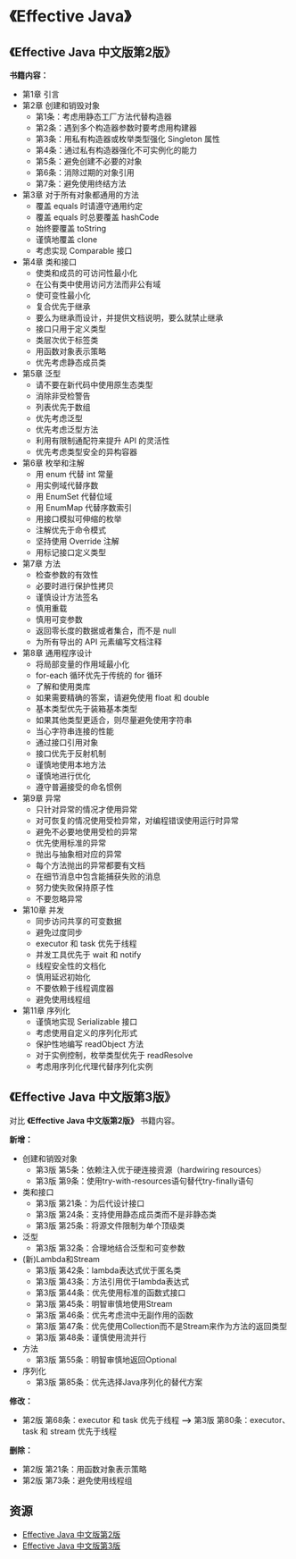 # 《Effective Java》

## 《Effective Java 中文版第2版》

**书籍内容：**

- 第1章 引言
- 第2章 创建和销毁对象
  - 第1条：考虑用静态工厂方法代替构造器
  - 第2条：遇到多个构造器参数时要考虑用构建器
  - 第3条：用私有构造器或枚举类型强化 Singleton 属性
  - 第4条：通过私有构造器强化不可实例化的能力
  - 第5条：避免创建不必要的对象
  - 第6条：消除过期的对象引用
  - 第7条：避免使用终结方法
- 第3章 对于所有对象都通用的方法
  - 覆盖 equals 时请遵守通用约定
  - 覆盖 equals 时总要覆盖 hashCode
  - 始终要覆盖 toString
  - 谨慎地覆盖 clone
  - 考虑实现 Comparable 接口
- 第4章 类和接口
  - 使类和成员的可访问性最小化
  - 在公有类中使用访问方法而非公有域
  - 使可变性最小化
  - 复合优先于继承
  - 要么为继承而设计，并提供文档说明，要么就禁止继承
  - 接口只用于定义类型
  - 类层次优于标签类
  - 用函数对象表示策略
  - 优先考虑静态成员类
- 第5章 泛型
  - 请不要在新代码中使用原生态类型
  - 消除非受检警告
  - 列表优先于数组
  - 优先考虑泛型
  - 优先考虑泛型方法
  - 利用有限制通配符来提升 API 的灵活性
  - 优先考虑类型安全的异构容器
- 第6章 枚举和注解
  - 用 enum 代替 int 常量
  - 用实例域代替序数
  - 用 EnumSet 代替位域
  - 用 EnumMap 代替序数索引
  - 用接口模拟可伸缩的枚举
  - 注解优先于命令模式
  - 坚持使用 Override 注解
  - 用标记接口定义类型
- 第7章 方法
  - 检查参数的有效性
  - 必要时进行保护性拷贝
  - 谨慎设计方法签名
  - 慎用重载
  - 慎用可变参数
  - 返回零长度的数据或者集合，而不是 null
  - 为所有导出的 API 元素编写文档注释
- 第8章 通用程序设计
  - 将局部变量的作用域最小化
  - for-each 循环优先于传统的 for 循环
  - 了解和使用类库
  - 如果需要精确的答案，请避免使用 float 和 double
  - 基本类型优先于装箱基本类型
  - 如果其他类型更适合，则尽量避免使用字符串
  - 当心字符串连接的性能
  - 通过接口引用对象
  - 接口优先于反射机制
  - 谨慎地使用本地方法
  - 谨慎地进行优化
  - 遵守普遍接受的命名惯例
- 第9章 异常
  - 只针对异常的情况才使用异常
  - 对可恢复的情况使用受检异常，对编程错误使用运行时异常
  - 避免不必要地使用受检的异常
  - 优先使用标准的异常
  - 抛出与抽象相对应的异常
  - 每个方法抛出的异常都要有文档
  - 在细节消息中包含能捕获失败的消息
  - 努力使失败保持原子性
  - 不要忽略异常
- 第10章 并发
  - 同步访问共享的可变数据
  - 避免过度同步
  - executor 和 task 优先于线程
  - 并发工具优先于 wait 和 notify
  - 线程安全性的文档化
  - 慎用延迟初始化
  - 不要依赖于线程调度器
  - 避免使用线程组
- 第11章 序列化
  - 谨慎地实现 Serializable 接口
  - 考虑使用自定义的序列化形式
  - 保护性地编写 readObject 方法
  - 对于实例控制，枚举类型优先于 readResolve
  - 考虑用序列化代理代替序列化实例

## 《Effective Java 中文版第3版》

对比 **《Effective Java 中文版第2版》** 书籍内容。

**新增：**

- 创建和销毁对象
  - 第3版 第5条：依赖注入优于硬连接资源（hardwiring resources）
  - 第3版 第9条：使用try-with-resources语句替代try-finally语句
- 类和接口
  - 第3版 第21条：为后代设计接口
  - 第3版 第24条：支持使用静态成员类而不是非静态类
  - 第3版 第25条：将源文件限制为单个顶级类
- 泛型
  - 第3版 第32条：合理地结合泛型和可变参数
- (新)Lambda和Stream
  - 第3版 第42条：lambda表达式优于匿名类
  - 第3版 第43条：方法引用优于lambda表达式
  - 第3版 第44条：优先使用标准的函数式接口
  - 第3版 第45条：明智审慎地使用Stream
  - 第3版 第46条：优先考虑流中无副作用的函数
  - 第3版 第47条：优先使用Collection而不是Stream来作为方法的返回类型
  - 第3版 第48条：谨慎使用流并行
- 方法
  - 第3版 第55条：明智审慎地返回Optional
- 序列化
  - 第3版 第85条：优先选择Java序列化的替代方案

**修改：**

- 第2版 第68条：executor 和 task 优先于线程  **-->** 第3版 第80条：executor、task 和 stream 优先于线程

**删除：**

- 第2版 第21条：用函数对象表示策略
- 第2版 第73条：避免使用线程组

## 资源

- [Effective Java 中文版第2版](/PDF/Effective-Java中文版-第2版.pdf)
- [Effective Java 中文版第3版](/PDF/Effective-Java中文版-第2版.pdf)

